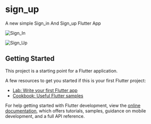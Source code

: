 # sign_up

A new simple Sign_in And Sign_up Flutter App

![Sign_In](https://user-images.githubusercontent.com/88641285/199258549-4da0b505-2f50-4a4c-ad4b-e0a371a98a21.png)

![Sign_Up](https://user-images.githubusercontent.com/88641285/199258582-68561172-2000-4bb0-a5aa-5fbf5734ca03.png)


## Getting Started

This project is a starting point for a Flutter application.

A few resources to get you started if this is your first Flutter project:

- [Lab: Write your first Flutter app](https://docs.flutter.dev/get-started/codelab)
- [Cookbook: Useful Flutter samples](https://docs.flutter.dev/cookbook)

For help getting started with Flutter development, view the
[online documentation](https://docs.flutter.dev/), which offers tutorials,
samples, guidance on mobile development, and a full API reference.
